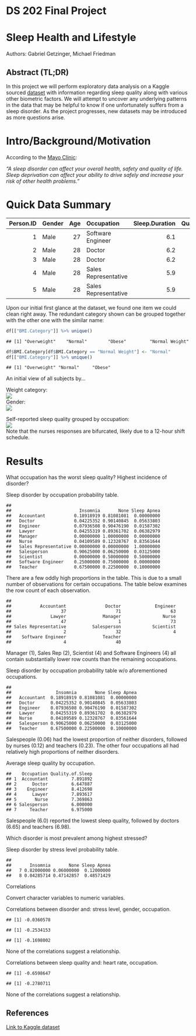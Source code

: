 DS 202 Final Project
================

<!-- README.md is generated from README.Rmd. Please edit the README.Rmd file -->
<!--
This repository serves as a starter repo for your final project, and this Rmd is supposed to serve as a starter file for your project report.
&#10;## Part I: Repo Structure {.unnumbered}
&#10;The structure sketched out below is an idea of what your repository might look like. You can use it as a starting base and change according to your needs. But think about the changes that you make!
&#10;    -- code
    |   |   -- any R scripts you need but don't want to include directly in the write-up
    -- data
    |   |   -- csv files (cleaned data)
    -- data-raw
    |   |   -- raw data files 
    |   |   -- data description files, origin
    |   |   -- Codebook
    -- final-project.Rmd
    -- images  # only images that are not created by the Rmd
    -- LICENSE
    -- README.md
    -- README.Rmd
    -- README_files # folder with files created during the knitting process
&#10;## Part II: Project report {.unnumbered}
&#10;
-->

# Sleep Health and Lifestyle

Authors: Gabriel Getzinger, Michael Friedman

## Abstract (TL;DR)

In this project we will perform exploratory data analysis on a Kaggle
sourced
[dataset](https://www.kaggle.com/datasets/uom190346a/sleep-health-and-lifestyle-dataset/data?select=Sleep_health_and_lifestyle_dataset.csv)
with information regarding sleep quality along with various other
biometric factors. We will attempt to uncover any underlying patterns in
the data that may be helpful to know if one unfortunately suffers from a
sleep disorder. As the project progresses, new datasets may be
introduced as more questions arise.

<!--
&#10;-   what is the project about?
-   what is the motivation for doing it?
-   what data is your work based on? and where does it come from? = what are your main findings? (one sentence each)
&#10;-->

# Intro/Background/Motivation

According to the [Mayo
Clinic](https://www.mayoclinic.org/diseases-conditions/sleep-disorders/symptoms-causes/syc-20354018):

*“A sleep disorder can affect your overall health, safety and quality of
life. Sleep deprivation can affect your ability to drive safely and
increase your risk of other health problems.”*

<!--
&#10;At the end of the Intro, write a sentence describing what each of the (result) sections is about, e.g. in section [Results 1] we show the relationship between XXX and YYY,  section [Results 2] also considers the effect of variable ZZZ. ...
Finally we conclude with a quick summary of our findings and potential follow-up work in section [Conclusions].
&#10;Somewhere at the beginning of your project, include a code chunk that includes all of the R packages you are using throughout. In this document, the setup code chunk is called `setup` (see line 8) Also make sure to set defaults for the code chunks - like should they be visible? (probably not: echo=FALSE). Do you want to automatically include warnings? (probably yes, for creating the Rmd, to make sure that all warnings are accounted for)
&#10;-->

# Quick Data Summary

| Person.ID | Gender | Age | Occupation           | Sleep.Duration | Quality.of.Sleep | Physical.Activity.Level | Stress.Level | BMI.Category | Blood.Pressure | Heart.Rate | Daily.Steps | Sleep.Disorder |
|----------:|:-------|----:|:---------------------|---------------:|-----------------:|------------------------:|-------------:|:-------------|:---------------|-----------:|------------:|:---------------|
|         1 | Male   |  27 | Software Engineer    |            6.1 |                6 |                      42 |            6 | Overweight   | 126/83         |         77 |        4200 | None           |
|         2 | Male   |  28 | Doctor               |            6.2 |                6 |                      60 |            8 | Normal       | 125/80         |         75 |       10000 | None           |
|         3 | Male   |  28 | Doctor               |            6.2 |                6 |                      60 |            8 | Normal       | 125/80         |         75 |       10000 | None           |
|         4 | Male   |  28 | Sales Representative |            5.9 |                4 |                      30 |            8 | Obese        | 140/90         |         85 |        3000 | Sleep Apnea    |
|         5 | Male   |  28 | Sales Representative |            5.9 |                4 |                      30 |            8 | Obese        | 140/90         |         85 |        3000 | Sleep Apnea    |

Upon our initial first glance at the dataset, we found one item we could
clean right away. The redundant category shown can be grouped together
with the other one with the similar name:

``` r
df[["BMI.Category"]] %>% unique()
```

    ## [1] "Overweight"    "Normal"        "Obese"         "Normal Weight"

``` r
df$BMI.Category[df$BMI.Category == "Normal Weight"] <- "Normal"
df[["BMI.Category"]] %>% unique()
```

    ## [1] "Overweight" "Normal"     "Obese"

An initial view of all subjects by…  

Weight category:  
![](README_files/figure-gfm/unnamed-chunk-4-1.png)<!-- -->  
Gender:  
![](README_files/figure-gfm/unnamed-chunk-5-1.png)<!-- -->  

Self-reported sleep quality grouped by occupation:  
![](README_files/figure-gfm/unnamed-chunk-6-1.png)<!-- -->  
Note that the nurses responses are bifurcated, likely due to a 12-hour
shift schedule.  

<!--
&#10;What are the variables that you will be using in the main part of the report? What are their ranges? You could include a table with variable names, a short explanation, and (very broad) summary statistics.
&#10;-->

# Results

What occupation has the worst sleep quality? Highest incidence of
disorder?

Sleep disorder by occupation probability table.

    ##                       
    ##                          Insomnia       None Sleep Apnea
    ##   Accountant           0.18918919 0.81081081  0.00000000
    ##   Doctor               0.04225352 0.90140845  0.05633803
    ##   Engineer             0.07936508 0.90476190  0.01587302
    ##   Lawyer               0.04255319 0.89361702  0.06382979
    ##   Manager              0.00000000 1.00000000  0.00000000
    ##   Nurse                0.04109589 0.12328767  0.83561644
    ##   Sales Representative 0.00000000 0.00000000  1.00000000
    ##   Salesperson          0.90625000 0.06250000  0.03125000
    ##   Scientist            0.00000000 0.50000000  0.50000000
    ##   Software Engineer    0.25000000 0.75000000  0.00000000
    ##   Teacher              0.67500000 0.22500000  0.10000000

There are a few oddly high proportions in the table. This is due to a
small number of observations for certain occupations. The table below
examines the row count of each observation.

    ## 
    ##           Accountant               Doctor             Engineer 
    ##                   37                   71                   63 
    ##               Lawyer              Manager                Nurse 
    ##                   47                    1                   73 
    ## Sales Representative          Salesperson            Scientist 
    ##                    2                   32                    4 
    ##    Software Engineer              Teacher 
    ##                    4                   40

Manager (1), Sales Rep (2), Scientist (4) and Software Engineers (4) all
contain substantially lower row counts than the remaining occupations.

Sleep disorder by occupation probability table w/o aforementioned
occupations.

    ##              
    ##                 Insomnia       None Sleep Apnea
    ##   Accountant  0.18918919 0.81081081  0.00000000
    ##   Doctor      0.04225352 0.90140845  0.05633803
    ##   Engineer    0.07936508 0.90476190  0.01587302
    ##   Lawyer      0.04255319 0.89361702  0.06382979
    ##   Nurse       0.04109589 0.12328767  0.83561644
    ##   Salesperson 0.90625000 0.06250000  0.03125000
    ##   Teacher     0.67500000 0.22500000  0.10000000

Salespeople (0.06) had the lowest proportion of neither disorders,
followed by nurses (0.12) and teachers (0.23). The other four
occupations all had relatively high proportions of neither disorders.

Average sleep quality by occupation.

    ##    Occupation Quality.of.Sleep
    ## 1  Accountant         7.891892
    ## 2      Doctor         6.647887
    ## 3    Engineer         8.412698
    ## 4      Lawyer         7.893617
    ## 5       Nurse         7.369863
    ## 6 Salesperson         6.000000
    ## 7     Teacher         6.975000

Salespeople (6.0) reported the lowest sleep quality, followed by doctors
(6.65) and teachers (6.98).

Which disorder is most prevalent among highest stressed?

Sleep disorder by stress level probability table.

    ##    
    ##       Insomnia       None Sleep Apnea
    ##   7 0.82000000 0.06000000  0.12000000
    ##   8 0.04285714 0.47142857  0.48571429

Correlations

Convert character variables to numeric variables.

Correlations between disorder and: stress level, gender, occupation.

    ## [1] -0.0360578

    ## [1] -0.2534153

    ## [1] -0.1698002

None of the correlations suggest a relationship.

Correlations between sleep quality and: heart rate, occupation.

    ## [1] -0.6598647

    ## [1] -0.2780711

None of the correlations suggest a relationship.

<!--
&#10;Each line of exploration is supposed to be featured in one of the Results sections. Make sure to change to more interesting section headers!
&#10;Figure 1: BMI
Bar chart of BMI in the population split into three categories: 'Normal', 'Obese' and 'Overweight'. 'Normal' is most frequent followed by 'Overweight' and then 'Obese'.
&#10;Figure 2: Gender
Bar chart of gender in the population. As expected, the gender distribution is nearly split 50/50.
&#10;Figure 3: Sleep Quality by Occupation
Scatterplot of sleep quality by occupation.
&#10;...
&#10;# Conclusions
&#10;unfortunately, the data wasn't super telling. We didn't walk away with any strong trends or patterns.
&#10;## Data source {.unnumbered}
&#10;Where does the data come from, who owns the data? Where are all the scripts that you need to clean the data?
&#10;The data is from Kaggle. The Kaggle author is Laksika Tharmalingam
&#10;-->

## References

[Link to Kaggle
dataset](https://www.kaggle.com/datasets/uom190346a/sleep-health-and-lifestyle-dataset/data?select=Sleep_health_and_lifestyle_dataset.csv)
